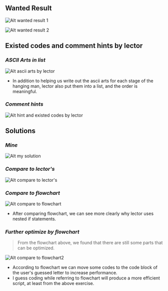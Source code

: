 ## **Wanted Result**

![Alt wanted result 1](pic/01.jpg)

![Alt wanted result 2](pic/02.jpg)

## **Existed codes and comment hints by lector**

### _ASCII Arts in list_

![Alt ascii arts by lector](pic/03.jpg)

- In addition to helping us write out the ascii arts for each stage of the hanging man, lector also put them into a list, and the order is meaningful.

### _Comment hints_

![Alt hint and existed codes by lector](pic/04.jpg)

## **Solutions**

### _Mine_

![Alt my solution](pic/05.jpg)

### _Compare to lector's_

![Alt compare to lector's](pic/06.jpg)

### _Compare to flowchart_

![Alt compare to flowchart](pic/07.jpg)

- After comparing flowchart, we can see more clearly why lector uses nested if statements.

### _Further optimize by flowchart_

> From the flowchart above, we found that there are still some parts that can be optimized.

![Alt compare to flowchart2](pic/08.jpg)

- According to flowchart we can move some codes to the code block of the user's guessed letter to increase performance.
- I guess coding while referring to flowchart will produce a more efficient script, at least from the above exercise.
